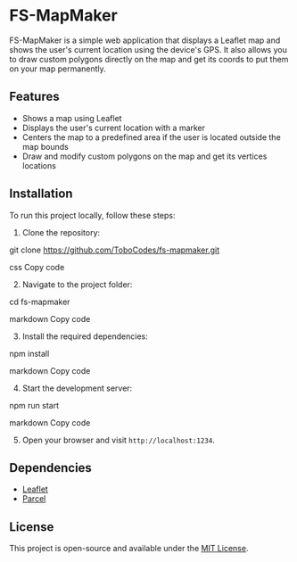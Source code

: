 # FS-MapMaker

FS-MapMaker is a simple web application that displays a Leaflet map and shows the user's current location using the device's GPS. It also allows you to draw custom polygons directly on the map and get its coords to put them on your map permanently.

## Features

- Shows a map using Leaflet
- Displays the user's current location with a marker
- Centers the map to a predefined area if the user is located outside the map bounds
- Draw and modify custom polygons on the map and get its vertices locations

## Installation

To run this project locally, follow these steps:

1. Clone the repository:

git clone https://github.com/ToboCodes/fs-mapmaker.git

css
Copy code

2. Navigate to the project folder:

cd fs-mapmaker

markdown
Copy code

3. Install the required dependencies:

npm install

markdown
Copy code

4. Start the development server:

npm run start

markdown
Copy code

5. Open your browser and visit `http://localhost:1234`.

## Dependencies

- [Leaflet](https://leafletjs.com/)
- [Parcel](https://parceljs.org/)

## License

This project is open-source and available under the [MIT License](LICENSE).